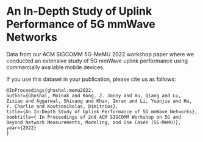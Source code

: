 # An In-Depth Study of Uplink Performance of 5G mmWave Networks
Data from our ACM SIGCOMM 5G-MeMU 2022 workshop paper where we conducted an extensive study of 5G mmWave uplink performance using commercially available mobile devices.

If you use this dataset in your publication, please cite us as follows:
```
@InProceedings{ghoshal:memu2022,
author={Ghoshal, Moinak and Kong, Z. Jonny and Xu, Qiang and Lu, Zixiao and Aggarwal, Shivang and Khan, Imran and Li, Yuanjie and Hu, Y. Charlie and Koutsonikolas, Dimitrios},
title={An In-Depth Study of Uplink Performance of 5G mmWave Networks},
booktitle={ In Proceedings of 2nd ACM SIGCOMM Workshop on 5G and Beyond Network Measurements, Modeling, and Use Cases (5G-MeMU)},
year={2022}
}
```
